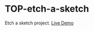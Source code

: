 # TOP-etch-a-sketch

Etch a sketch project.
[Live Demo](https://laur-ns.github.io/TOP-etch-a-sketch)
